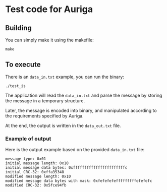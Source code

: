 # Test code for Auriga

## Building

You can simply make it using the makefile:

```
make
```

## To execute

There is an `data_in.txt` example, you can run the binary:

```
./test_is
```
The application will read the `data_in.txt` and parse the message by
storing the message in a temporary structure.

Later, the message is encoded into binary, and manipulated according
to the requirements specified by Auriga.

At the end, the output is written in the `data_out.txt` file.

### Example of output

Here is the output example based on the provided `data_in.txt` file:

```
message type: 0x01
initial message length: 0x10
initial message data bytes: 0xfffffffffffffffffffffffc
initial CRC-32: 0xffa35348
modified message length: 0x10
modified message data bytes with mask: 0xfefefefefffffffffefefefc
modified CRC-32: 0x5fce94fb
```
